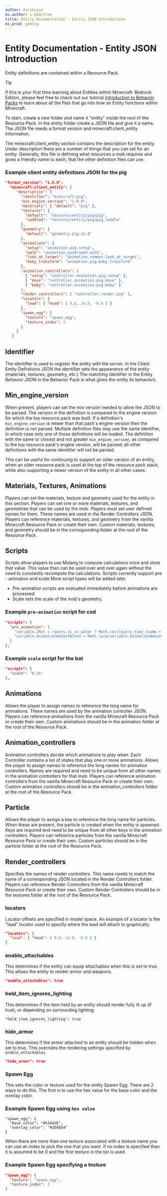 ```yaml
---
author: docsbryce
ms.author: v-bbortree
title: Entity Documentation - Entity JSON Introduction
ms.prod: gaming
---
```


# Entity Documentation - Entity JSON Introduction

Entity definitions are contained within a Resource Pack.

> [!TIP]
> If this is your first time learning about Entities within Minecraft: Bedrock Edition, please feel free to check out our tutorial [Introduction to Behavior Packs](../../../../../Documents/BehaviorPack.md) to learn about all the files that go into how an Entity functions within Minecraft.

To start, create a new folder and name it "entity" inside the root of the Resource Pack. In the entity folder create a JSON file and give it a name. The JSON file needs a format version and minecraft:client_entity information.

The minecraft:client_entity section contains the description for the entity. Under description there are a number of things that you can set for an entity. Generally, this file is defining what resources a mob requires and gives a friendly name to each, that the other definition files can use.

### Example client entity definitions JSON for the pig

```json
"format_version": "1.8.0",
  "minecraft:client_entity": {
     "description": {
       "identifier": "minecraft:pig",
       "min_engine_version": "1.8.0",
       "materials": { "default": "pig" },
       "textures": {
         "default": "textures/entity/pig/pig",
         "saddled": "textures/entity/pig/pig_saddle"
       },
       "geometry": {
         "default": "geometry.pig.v1.8"
       },
       "animations": {
         "setup": "animation.pig.setup",
         "walk": "animation.quadruped.walk",
         "look_at_target": "animation.common.look_at_target",
         "baby_transform": "animation.pig.baby_transform"
       },
       "animation_controllers": [
         { "setup": "controller.animation.pig.setup" },
         { "move": "controller.animation.pig.move" },
         { "baby": "controller.animation.pig.baby" }
       ],
       "render_controllers": [ "controller.render.pig" ],
       "locators": {
         "lead": { "head": [ 0.0, 14.0, -6.0 ] }
       },
       "spawn_egg": {
         "texture": "spawn_egg",
         "texture_index": 2
       }
     }
   }

```

## Identifier

The identifier is used to register the entity with the server. In the Client Entity Definitions JSON the identifier sets the appearance of the entity (materials, textures, geometry, etc.) The matching identifier in the Entity Behavior JSON in the Behavior Pack is what gives the entity its behaviors.

## Min_engine_version

When present, players can set the min version needed to allow the JSON to be parsed. The version in the definition is compared to the engine version for which the top resource pack was built. If a definition's `min_engine_version` is newer than that pack's engine version then the definition is not parsed. Multiple definition files may use the same identifier, in which case only one of those definitions will be loaded. The definition with the same or closest and not greater `min_engine_version`, as compared to the top resource pack's engine version, will be parsed; all other definitions with the same identifier will not be parsed.

This can be useful for continuing to support an older version of an entity, when an older resource pack is used at the top of the resource pack stack, while also supporting a newer version of the entity in all other cases.

## Materials, Textures, Animations

Players can set the materials, texture and geometry used for the entity in this section. Players can set one or more materials, textures, and geometries that can be used by the mob. Players must set user defined names for them. These names are used in the Render Controllers JSON. Players can reference materials, textures, and geometry from the vanilla Minecraft Resource Pack or create their own.  Custom materials, textures, and geometry should be in the corresponding folder at the root of the Resource Pack.

## Scripts

Scripts allow players to use Molang to compute calculations once and store that value. This value than can be used over and over again without the need to constantly recompute the calculations. Scripts currently support pre - animation and scale.More script types will be added later.

- Pre-animation scripts are evaluated immediately before animations are processed.
- Scale sets the scale of the mob's geometry.

### Example `pre-animation` script for cod

```json
"scripts": {
  "pre_animation": [
    "variable.ZRot = !query.is_in_water ? Math.cos((query.time_stamp + global.frame_alpha) * 14.32) * 90 : 0.0;",
    "variable.AnimationAmountBlend = Math.lerp(variable.AnimationAmountPrev, variable.AnimationAmount, global.frame_alpha);"
  ]
},
```

### Example `scale` script for the bat

```json
"scripts": {
  "scale": "0.35"
},
```

## Animations

Allows the player to assign names to reference the long name for animations. These names are used by the animation controller JSON. Players can reference animations from the vanilla Minecraft Resource Pack or create their own. Custom animations should be in the animation folder at the root of the Resource Pack.

## Animation_controllers

Animation controllers decide which animations to play when. Each Controller contains a list of states that play one or more animations. Allows the player to assign names to reference the long names for animation controllers. Names are required and need to be unique from all other names in the animation controllers for that mob. Players can reference animation controllers from the vanilla Minecraft Resource Pack or create their own. Custom animation controllers should be in the animation_controllers folder at the root of the Resource Pack.

## Particle

Allows the player to assign a key to reference the long name for particles. When these are present, the particle is created when the entity is spawned. Keys are required and need to be unique from all other keys in the animation controllers. Players can reference particles from the vanilla Minecraft Resource Pack or create their own. Custom particles should be in the particle folder at the root of the Resource Pack.

## Render_controllers

Specifies the names of render controllers. This name needs to match the name of a corresponding JSON located in the Render Controllers folder. Players can reference Render Controllers from the vanilla Minecraft Resource Pack or create their own. Custom Render Controllers should be in the textures folder at the root of the Resource Pack.

### locators

Locator offsets are specified in model space. An example of a locator is the "lead" locator used to specify where the lead will attach to graphically.

```json
"locators": {
  "lead": { "head": [ 0.0, 14.0, -6.0 ] }
}
```

### enable_attachables

This determines if the entity can equip attachables when this is set to true. This allows the entity to render armor and weapons.

```json
"enable_attachables": true
```

### held_item_ignores_lighting

This determines if the item held by an entity should render fully lit up (if true), or depending on surrounding lighting.

```
"held_item_ignores_lighting": true
```

### hide_armor

This determines if the armor attached to an entity should be hidden when set to true. This overrides the rendering settings specified by `enable_attachables`

```json
"hide_armor": true
```

### Spawn Egg

This sets the color or texture used for the entity Spawn Egg. There are 2 ways to do this. The first is to use the hex value for the base color and the overlay color.

### Example Spawn Egg using `hex value`
```
"spawn_egg": {
  "base_color": "#53443E",
  "overlay_color": "#2E6854"
}
```

When there are more than one texture associated with a texture name you can use an index to pick the one that you want. If no index is specified than it is assumed to be 0 and the first texture in the list is used.

### Example Spawn Egg specifying a texture

```json
"spawn_egg": {
  "texture": "spawn_egg",
  "texture_index": 2
}
```
